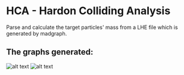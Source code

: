 # HCA - Hardon Colliding Analysis
Parse and calculate the target particles' mass from a LHE file which is generated by madgraph.
## The graphs generated:
![alt text](https://github.com/TDHTTTT/hca-mass/blob/master/result/amm.png)
![alt text](https://github.com/TDHTTTT/hca-mass/blob/master/result/ammlog.png)
